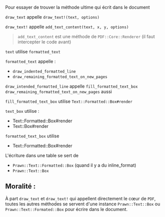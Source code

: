 Pour essayer de trouver la méthode ultime qui écrit dans le document


`draw_text` appelle `draw_text!(text, options)`

`draw_text!` appelle `add_text_content(text, x, y, options)`

> `add_text_content` est une méthode de `PDF::Core::Renderer` (il faut intercepter le code avant)

`text` utilise `formatted_text`

`formatted_text` appelle :
* `draw_indented_formatted_line`
* `draw_remaining_formatted_text_on_new_pages`

`draw_intended_formatted_line` appelle `fill_formatted_text_box`
`draw_remaining_formatted_text_on_new_pages` aussi

`fill_formatted_text_box` utilise `Text::Formatted::Box#render`

`text_box` utilise :
* Text::Formatted::Box#render
* Text::Box#render

`formatted_text_box` utilise
* Text::Formatted::Box#render

L'écriture dans une table se sert de 
* `Prawn::Text::Formatted::Box` (quand il y a du inline_format)
* `Prawn::Text::Box`

## Moralité :

À part `draw_text` et `draw_text!` qui appellent directement le cœur de `PDF`, toutes les autres méthodes se servent d'une instance `Prawn::Text::Box` ou `Prawn::Text::Formated::Box` pour écrire dans le document.
